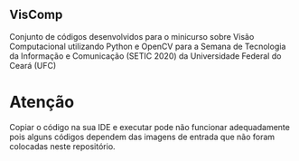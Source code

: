 ## VisComp
Conjunto de códigos desenvolvidos para o minicurso sobre Visão Computacional utilizando Python e OpenCV para a Semana de Tecnologia da Informação e Comunicação (SETIC 2020) da Universidade Federal do Ceará (UFC)


# Atenção
Copiar o código na sua IDE e executar pode não funcionar adequadamente pois alguns códigos dependem das imagens de entrada que não foram colocadas neste repositório.
